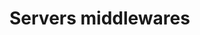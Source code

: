 <!--
/**
 * @name            Middlewares
 * @namespace       doc.servers
 * @type            Markdown
 * @platform        md
 * @status          stable
 * @menu            Documentation / Servers           /doc/servers/middlewares
 *
 * @since           2.0.0
 * @author    Olivier Bossel <olivier.bossel@gmail.com> (https://olivierbossel.com)
 */
-->

<!-- image -->

<!-- header -->
##### 



# Servers middlewares


